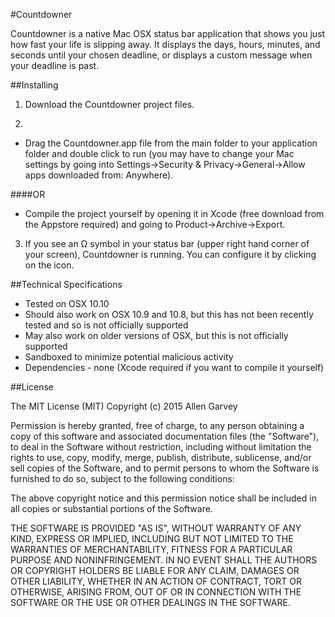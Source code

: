 #Countdowner

Countdowner is a native Mac OSX status bar application that shows you just how fast your life is slipping away. It displays the days, hours, minutes, and seconds until your chosen deadline, or displays a custom message when your deadline is past.

##Installing

1. Download the Countdowner project files.

2. 
  - Drag the Countdowner.app file from the main folder to your application folder and double click to run (you may have to change your Mac settings by going into Settings->Security & Privacy->General->Allow apps downloaded from: Anywhere).

  ####OR

  - Compile the project yourself by opening it in Xcode (free download from the Appstore required) and going to Product->Archive->Export.

3. If you see an Ω symbol in your status bar (upper right hand corner of your screen), Countdowner is running. You can configure it by clicking on the icon.

##Technical Specifications

- Tested on OSX 10.10
- Should also work on OSX 10.9 and 10.8, but this has not been recently tested and so is not officially supported
- May also work on older versions of OSX, but this is not officially supported
- Sandboxed to minimize potential malicious activity
- Dependencies - none (Xcode required if you want to compile it yourself)

##License

 The MIT License (MIT) Copyright (c) 2015 Allen Garvey
 
 Permission is hereby granted, free of charge, to any person obtaining a copy
 of this software and associated documentation files (the "Software"), to deal
 in the Software without restriction, including without limitation the rights
 to use, copy, modify, merge, publish, distribute, sublicense, and/or sell
 copies of the Software, and to permit persons to whom the Software is
 furnished to do so, subject to the following conditions:
 
 The above copyright notice and this permission notice shall be included in
 all copies or substantial portions of the Software.
 
 THE SOFTWARE IS PROVIDED "AS IS", WITHOUT WARRANTY OF ANY KIND, EXPRESS OR
 IMPLIED, INCLUDING BUT NOT LIMITED TO THE WARRANTIES OF MERCHANTABILITY,
 FITNESS FOR A PARTICULAR PURPOSE AND NONINFRINGEMENT. IN NO EVENT SHALL THE
 AUTHORS OR COPYRIGHT HOLDERS BE LIABLE FOR ANY CLAIM, DAMAGES OR OTHER
 LIABILITY, WHETHER IN AN ACTION OF CONTRACT, TORT OR OTHERWISE, ARISING FROM,
 OUT OF OR IN CONNECTION WITH THE SOFTWARE OR THE USE OR OTHER DEALINGS IN
 THE SOFTWARE.